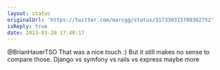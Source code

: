 ```yaml
---
layout: status
originalUrl: 'https://twitter.com/marcgg/status/317330315708362752'
isReply: true
date: 2013-03-28 17:40:17
---
```


@BrianHauerTSO That was a nice touch :)  But it still makes no sense to compare those. Django vs symfony vs rails vs express maybe more
